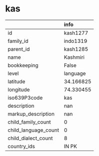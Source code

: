 # kas
|                      | info      |
|:---------------------|:----------|
| id                   | kash1277  |
| family_id            | indo1319  |
| parent_id            | kash1285  |
| name                 | Kashmiri  |
| bookkeeping          | False     |
| level                | language  |
| latitude             | 34.166825 |
| longitude            | 74.330455 |
| iso639P3code         | kas       |
| description          | nan       |
| markup_description   | nan       |
| child_family_count   | 0         |
| child_language_count | 0         |
| child_dialect_count  | 8         |
| country_ids          | IN PK     |